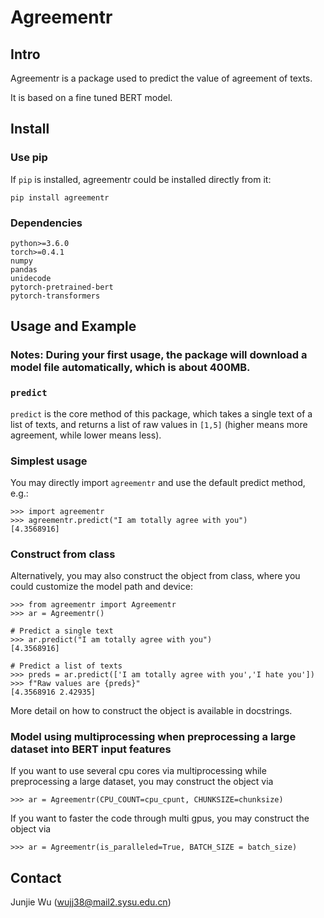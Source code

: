 # Agreementr

## Intro
Agreementr is a package used to predict the value of agreement of texts.

It is based on a fine tuned BERT model.
## Install 

### Use pip
If `pip` is installed, agreementr could be installed directly from it:

    pip install agreementr

### Dependencies
	python>=3.6.0
	torch>=0.4.1
	numpy
	pandas
	unidecode
	pytorch-pretrained-bert
	pytorch-transformers
	


## Usage and Example

### Notes: During your first usage, the package will download a model file automatically, which is about 400MB.

### `predict`
`predict` is the core method of this package, 
which takes a single text of a list of texts, and returns a list of raw values in `[1,5]` (higher means more agreement, while lower means less).

### Simplest usage

You may directly import `agreementr` and use the default predict method, e.g.:

    >>> import agreementr
    >>> agreementr.predict("I am totally agree with you")
    [4.3568916]
    
### Construct from class
Alternatively, you may also construct the object from class, where you could customize the model path and device:
 
	>>> from agreementr import Agreementr
	>>> ar = Agreementr()
	
	# Predict a single text
	>>> ar.predict("I am totally agree with you")
	[4.3568916]
	
	# Predict a list of texts
	>>> preds = ar.predict(['I am totally agree with you','I hate you'])
    >>> f"Raw values are {preds}"
    [4.3568916 2.42935]



More detail on how to construct the object is available in docstrings.

### Model using multiprocessing when preprocessing a large dataset into BERT input features 
If you want to use several cpu cores via multiprocessing while preprocessing a large dataset, you may construct the object via

    >>> ar = Agreementr(CPU_COUNT=cpu_cpunt, CHUNKSIZE=chunksize)

If you want to faster the code through multi gpus, you may construct the object via

    >>> ar = Agreementr(is_paralleled=True, BATCH_SIZE = batch_size)


## Contact
Junjie Wu (wujj38@mail2.sysu.edu.cn)
